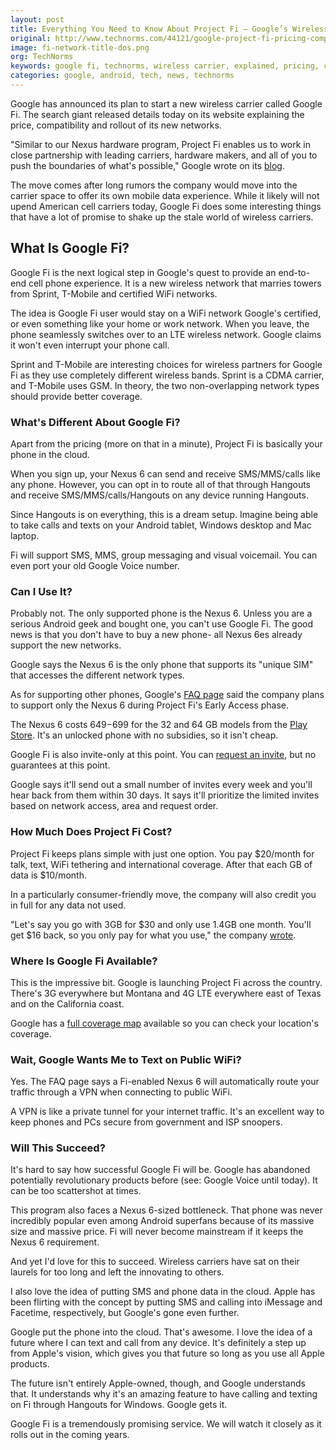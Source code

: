 ```yaml
---
layout: post
title: Everything You Need to Know About Project Fi – Google’s Wireless Carrier Network
original: http://www.technorms.com/44121/google-project-fi-pricing-compatibility-details
image: fi-network-title-dos.png
org: TechNorms
keywords: google fi, technorms, wireless carrier, explained, pricing, compatibility, details
categories: google, android, tech, news, technorms
---
```


Google has announced its plan to start a new wireless carrier called Google Fi. The search giant released details today on its website explaining the price, compatibility and rollout of its new networks. 

<!--break-->

"Similar to our Nexus hardware program, Project Fi enables us to work in close partnership with leading carriers, hardware makers, and all of you to push the boundaries of what's possible," Google wrote on its [blog](http://googleblog.blogspot.com/2015/04/project-fi.html). 

The move comes after long rumors the company would move into the carrier space to offer its own mobile data experience. While it likely will not upend American cell carriers today, Google Fi does some interesting things that have a lot of promise to shake up the stale world of wireless carriers. 

## What Is Google Fi?

Google Fi is the next logical step in Google's quest to provide an end-to-end cell phone experience. It is a new wireless network that marries towers from Sprint, T-Mobile and certified WiFi networks. 

The idea is Google Fi user would stay on a WiFi network Google's certified, or even something like your home or work network. When you leave, the phone seamlessly switches over to an LTE wireless network. Google claims it won't even interrupt your phone call. 

Sprint and T-Mobile are interesting choices for wireless partners for Google Fi as they use completely different wireless bands. Sprint is a CDMA carrier, and T-Mobile uses GSM. In theory, the two non-overlapping network types should provide better coverage. 

### What's Different About Google Fi?

Apart from the pricing (more on that in a minute), Project Fi is basically your phone in the cloud. 

When you sign up, your Nexus 6 can send and receive SMS/MMS/calls like any phone. However, you can opt in to route all of that through Hangouts and receive SMS/MMS/calls/Hangouts on any device running Hangouts. 

Since Hangouts is on everything, this is a dream setup. Imagine being able to take calls and texts on your Android tablet, Windows desktop and Mac laptop. 

Fi will support SMS, MMS, group messaging and visual voicemail. You can even port your old Google Voice number. 

### Can I Use It?

Probably not. The only supported phone is the Nexus 6. Unless you are a serious Android geek and bought one, you can't use Google Fi. The good news is that you don't have to buy a new phone- all Nexus 6es already support the new networks. 

Google says the Nexus 6 is the only phone that supports its "unique SIM" that accesses the different network types. 

As for supporting other phones, Google's [FAQ page](http://fi.google.com/about/faq/#supported-devices-6) said the company plans to support only the Nexus 6 during Project Fi's Early Access phase. 

The Nexus 6 costs $649-$699 for the 32 and 64 GB models from the [Play Store](https://store.google.com/product/nexus_6?utm_source=google-com-nexus&utm_medium=index&utm_campaign=nexus-6). It's an unlocked phone with no subsidies, so it isn't cheap. 

Google Fi is also invite-only at this point. You can [request an invite](https://fi.google.com/signup), but no guarantees at this point. 

Google says it'll send out a small number of invites every week and you'll hear back from them within 30 days. It says it'll prioritize the limited invites based on network access, area and request order. 

### How Much Does Project Fi Cost?

Project Fi keeps plans simple with just one option. You pay $20/month for talk, text, WiFi tethering and international coverage. After that each GB of data is $10/month. 

In a particularly consumer-friendly move, the company will also credit you in full for any data not used. 

"Let's say you go with 3GB for $30 and only use 1.4GB one month. You'll get $16 back, so you only pay for what you use," the company [wrote](http://googleblog.blogspot.com/2015/04/project-fi.html). 

### Where Is Google Fi Available?

This is the impressive bit. Google is launching Project Fi across the country. There's 3G everywhere but Montana and 4G LTE everywhere east of Texas and on the California coast. 

Google has a [full coverage map](https://fi.google.com/coverage) available so you can check your location's coverage. 

### Wait, Google Wants Me to Text on Public WiFi?

Yes. The FAQ page says a Fi-enabled Nexus 6 will automatically route your traffic through a VPN when connecting to public WiFi.

A VPN is like a private tunnel for your internet traffic. It's an excellent way to keep phones and PCs secure from government and ISP snoopers. 

### Will This Succeed?

It's hard to say how successful Google Fi will be. Google has abandoned potentially revolutionary products before (see: Google Voice until today). It can be too scattershot at times. 

This program also faces a Nexus 6-sized bottleneck. That phone was never incredibly popular even among Android superfans because of its massive size and massive price. Fi will never become mainstream if it keeps the Nexus 6 requirement. 

And yet I'd love for this to succeed. Wireless carriers have sat on their laurels for too long and left the innovating to others. 

I also love the idea of putting SMS and phone data in the cloud. Apple has been flirting with the concept by putting SMS and calling into iMessage and Facetime, respectively, but Google's gone even further. 

Google put the phone into the cloud. That's awesome. I love the idea of a future where I can text and call from any device. It's definitely a step up from Apple's vision, which gives you that future so long as you use all Apple products. 

The future isn't entirely Apple-owned, though, and Google understands that. It understands why it's an amazing feature to have calling and texting on Fi through Hangouts for Windows. Google gets it. 

Google Fi is a tremendously promising service. We will watch it closely as it rolls out in the coming years. 